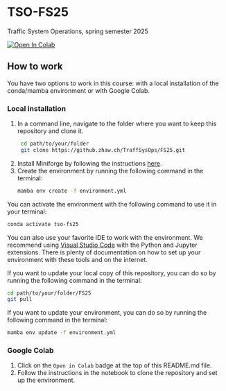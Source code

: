 # TSO-FS25
Traffic System Operations, spring semester 2025

<a target="_blank" href="https://colab.research.google.com/github/ZHAW-ZAV/TSO-FS25">
  <img src="https://colab.research.google.com/assets/colab-badge.svg" alt="Open In Colab"/>
</a>

## How to work
You have two options to work in this course: with a local installation of the conda/mamba environment or with Google Colab.

### Local installation
1. In a command line, navigate to the folder where you want to keep this repository and clone it.
   ```bash
    cd path/to/your/folder
    git clone https://github.zhaw.ch/TraffSysOps/FS25.git
    ```
2. Install Miniforge by following the instructions [here](https://github.com/conda-forge/miniforge).
3. Create the environment by running the following command in the terminal:
   ```bash
   mamba env create -f environment.yml
   ```

You can activate the environment with the following command to use it in your terminal:
```bash
conda activate tso-fs25
```
You can also use your favorite IDE to work with the environment. We recommend using [Visual Studio Code](https://code.visualstudio.com/) with the Python and Jupyter extensions. There is plenty of documentation on how to set up your environment with these tools and on the internet.

If you want to update your local copy of this repository, you can do so by running the following command in the terminal:
```bash
cd path/to/your/folder/FS25
git pull
```

If you want to update your environment, you can do so by running the following command in the terminal:
```bash
mamba env update -f environment.yml
```

### Google Colab
1. Click on the `Open in Colab` badge at the top of this README.md file.
2. Follow the instructions in the notebook to clone the repository and set up the environment.

